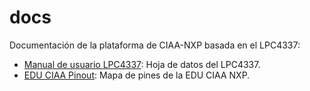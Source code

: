 # docs

Documentación de la plataforma de CIAA-NXP basada en el LPC4337:

- [Manual de usuario LPC4337](lpc4337.pdf): Hoja de datos del LPC4337.
- [EDU CIAA Pinout](pinout.pdf): Mapa de pines de la EDU CIAA NXP.